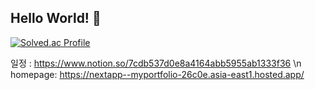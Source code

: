 ## Hello World! 👋

<!--
**kheeyoung/kheeyoung** is a ✨ _special_ ✨ repository because its `README.md` (this file) appears on your GitHub profile.

Here are some ideas to get you started:

- 🔭 I’m currently working on ...
- 🌱 I’m currently learning ...
- 👯 I’m looking to collaborate on ...
- 🤔 I’m looking for help with ...
- 💬 Ask me about ...
- 📫 How to reach me: ...
- 😄 Pronouns: ...
- ⚡ Fun fact: ...
-->
[![Solved.ac Profile](http://mazassumnida.wtf/api/v2/generate_badge?boj=talent0103)](https://solved.ac/talent0103/)

일정 : https://www.notion.so/7cdb537d0e8a4164abb5955ab1333f36 \n
homepage: https://nextapp--myportfolio-26c0e.asia-east1.hosted.app/
